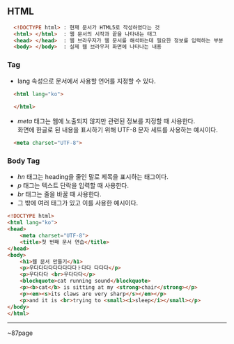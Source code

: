 ## HTML
```html
  <!DOCTYPE html> : 현재 문서가 HTML5로 작성하였다는 것
  <html> </html>  : 웹 문서의 시작과 끝을 나타내는 태그
  <head> </head>  : 웹 브라우저가 웹 문서를 해석하는데 필요한 정보를 입력하는 부분
  <body> </body>  : 실제 웹 브라우저 화면에 나타나는 내용
```
### Tag

* lang 속성으로 문서에서 사용할 언어를 지정할 수 있다.
```html
  <html lang="ko">
    
  </html>
```
* *meta* 태그는 웹에 노출되지 않지만 관련된 정보를 지정할 때 사용한다.    
화면에 한글로 된 내용을 표시하기 위해 UTF-8 문자 세트를 사용하는 예시이다.
```html
  <meta charset="UTF-8">
```
### Body Tag

* *hn* 태그는 heading을 줄인 말로 제목을 표시하는 태그이다.
* *p* 태그는 텍스트 단락을 입력할 때 사용한다.
* *br* 태그는 줄을 바꿀 때 사용한다.
* 그 밖에 여러 태그가 있고 이를 사용한 예시이다.
```html
<!DOCTYPE html>
<html lang="ko">
<head>
    <meta charset="UTF-8">
    <title>첫 번째 문서 연습</title>
</head>
<body>
    <h1>웹 문서 만들기</h1>
    <p>우다다다다다다다다다ㅏ다다 다다다</p>
    <p>우다다다 <br>우다다다</p>
    <blockquote>cat running sound</blockquote>
    <p><b>cat</b> is sitting at my <strong>chair</strong></p>
    <p><em><s>its claws are very sharp</s></em></p>
    <p>and it is <br>trying to <small><i>sleep</i></small></p>
</body>
</html>
```
***
~87page
